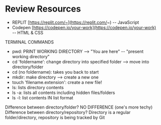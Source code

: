# Review Resources

- REPLIT [https://replit.com/~](https://replit.com/~) -- JavaScript
- Codepen [https://codepen.io/your-work](https://codepen.io/your-work) -- HTML & CSS

TERMINAL COMMANDS

- pwd: PRINT WORKING DIRECTORY --> "You are here" -- "present working directory"
- cd 'foldername': change directory into specified folder --> move into directory/folder
- cd (no foldername): takes you back to start
- mkdir: make directory --> create a new one
- touch 'filename.extension': create a new file!
- ls: lists directory contents
- ls -a: lists all contents including hidden files/folders
- ls -l: list contents IN list format

Difference between directory/folder? 
  NO DIFFERENCE (one's more techy)
Difference between directory/repository? 
  Directory is a regular folder/directory, repository is being tracked by Git
